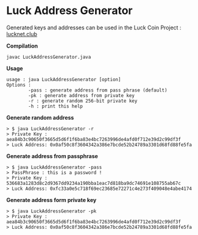 # Luck Address Generator

Generated keys and addresses can be used in the Luck Coin Project : [lucknet.club](https://lucknet.club)

**Compilation**
```
javac LuckAddressGenerator.java
```

**Usage**
```
usage : java LuckAddressGenerator [option]
Options :
        -pass : generate address from pass phrase (default)
        -pk : generate address from private key
        -r : generate random 256-bit private key
        -h : print this help
```
**Generate random address**


```
> $ java LuckAddressGenerator -r
> Private Key : aea84b3c90650f3665d5d6f1f6ba83e4bc7263996de4afd0f712e39d2c99df3f
> Luck Address: 0x0af50c8f3604342a386e7bcde52b24789a3301d68fd88fe5fa
```


**Generate address from passphrase**

```
> $ java LuckAddressGenerator -pass
> PassPhrase : this is a password !
> Private Key : 536683a1283d8c2d9367dd9234a190bba1eac7d818ba9dc74691e108755ab67c
> Luck Address: 0xfc33a0e5c718f69ec23685e72271c4e273f409048e4abe4174
```


**Generate address form private key**
```
> $ java LuckAddressGenerator -pk
> Private Key : aea84b3c90650f3665d5d6f1f6ba83e4bc7263996de4afd0f712e39d2c99df3f
> Luck Address: 0x0af50c8f3604342a386e7bcde52b24789a3301d68fd88fe5fa
```

